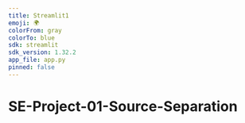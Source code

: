 ```yaml
---
title: Streamlit1
emoji: 🌍
colorFrom: gray
colorTo: blue
sdk: streamlit
sdk_version: 1.32.2
app_file: app.py
pinned: false
---
```

# SE-Project-01-Source-Separation
